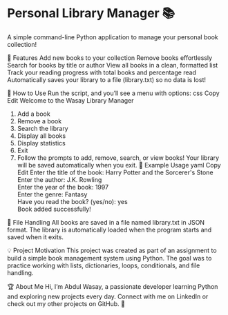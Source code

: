 # Personal Library Manager 📚

A simple command-line Python application to manage your personal book collection!

🚀 Features
Add new books to your collection
Remove books effortlessly
Search for books by title or author
View all books in a clean, formatted list
Track your reading progress with total books and percentage read
Automatically saves your library to a file (library.txt) so no data is lost!

📖 How to Use
Run the script, and you’ll see a menu with options:
css
Copy
Edit
Welcome to the Wasay Library Manager  
1. Add a book  
2. Remove a book  
3. Search the library  
4. Display all books  
5. Display statistics  
6. Exit
7. Follow the prompts to add, remove, search, or view books!
Your library will be saved automatically when you exit.
📝 Example Usage
yaml
Copy
Edit
Enter the title of the book: Harry Potter and the Sorcerer's Stone  
Enter the author: J.K. Rowling  
Enter the year of the book: 1997  
Enter the genre: Fantasy  
Have you read the book? (yes/no): yes  
Book added successfully!

📂 File Handling
All books are saved in a file named library.txt in JSON format.
The library is automatically loaded when the program starts and saved when it exits.

💡 Project Motivation
This project was created as part of an assignment to build a simple book management system using Python. The goal was to practice working with lists, dictionaries, loops, conditionals, and file handling.

🏆 About Me
Hi, I’m Abdul Wasay, a passionate developer learning Python and exploring new projects every day. Connect with me on LinkedIn or check out my other projects on GitHub. 🚀
